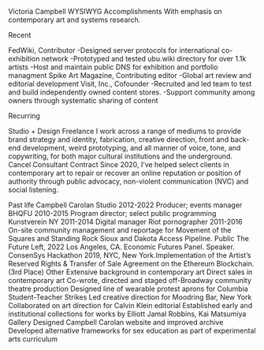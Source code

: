 Victoria Campbell
WYSIWYG Accomplishments
With emphasis on contemporary art and systems research.

Recent

FedWiki, Contributor
	-Designed server protocols for international co-exhibition network
	-Prototyped and tested ubu.wiki directory for over 1.1k artists
	-Host and maintain public DNS for exhibition and portfolio managment
Spike Art Magazine, Contributing editor
	-Global art review and editorial development
Visit, Inc., Cofounder
	-Recruited and led team to test and build independently owned content stores.
	-Support community among owners through systematic sharing of content

Recurring

Studio + Design Freelance
	I work across a range of mediums to provide brand strategy and identity,
	fabrication, creative direction, front and back-end
	development, weird prototyping, and all manner of voice, tone, and copywriting,
	for both major cultural institutions and the underground.
Cancel Consultant Contract
	Since 2020, I’ve helped select clients in
	contemporary art to repair or recover an online reputation or position of
	authority through public advocacy, non-violent communication (NVC) and
	social listening.

Past life
			Campbell Carolan Studio 2012-2022 Producer; events manager
			BHQFU 2010-2015 Program director; select public programming
			Kunstverein NY 2011-2014 Digital manager
			Riot pornographer 2011-2016 On-site community management and
			reportage for Movement of the Squares and Standing Rock Sioux and Dakota
			Access Pipeline.
Public
				The Future Left, 2022 Los Angeles, CA. Economic Futures Panel. Speaker.
				ConsenSys Hackathon 2019, NYC, New York.Implementation of the Artist’s
				Reserved Rights & Transfer of Sale Agreement on the Ethereum Blockchain.
				(3rd Place)
Other
				Extensive background in contemporary art
				Direct sales in contemporary art
				Co-wrote, directed and staged off-Broadway community theatre production
				Designed line of wearable protest aprons for Columbia Student-Teacher Strikes
				Led creative direction for Moodring Bar, New York
				Collaborated on art direction for Calvin Klein editorial
				Established early and institutional collections for works by Elliott Jamal Robbins, Kai Matsumiya Gallery
				Designed Campbell Carolan website and improved archive
				Developed alternative frameworks for sex education as part of experimental arts curriculum
